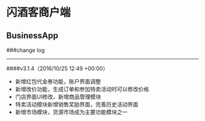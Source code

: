 # 闪酒客商户端
## BusinessApp

###change log
***
####v3.1.4（2016/10/25 12:49 +00:00）
*   新增红包代金券功能，账户界面调整
*   新增改价功能，生成订单和参加特卖活动时可以修改价格
*   门店界面UI修改，新增商品管理模块
*   特卖活动模块新增销售奖励界面，完善历史活动界面
*   新增市场模块，货源市场成为主要功能模块之一
